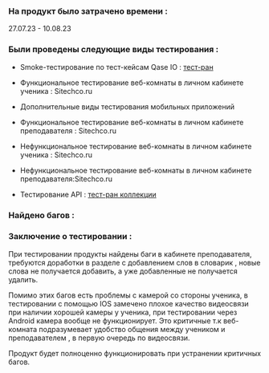 ### На продукт было затрачено времени : 
27.07.23 - 10.08.23

 ### Были проведены следующие виды тестирования : 


* Smoke-тестирование по тест-кейсам Qase IO : [тест-ран](https://drive.google.com/file/d/1LHjodd-XZjGoaForLBNnMU2JxZ_aS_Ku/view?usp=sharing)

* Функциональное тестирование веб-комнаты в личном кабинете ученика : Sitechco.ru 

* Дополнительные виды тестирования мобильных приложений

* Функциональное тестирование веб-комнаты в личном кабинете преподавателя :  Sitechco.ru 

* Нефункциональное тестирование веб-комнаты в личном кабинете ученика : Sitechco.ru 

* Нефункциональное тестирование веб-комнаты в личном кабинете преподавателя:Sitechco.ru 

* Тестирование API : [тест-ран коллекции](https://drive.google.com/file/d/1hgCcZssUKqoCLpiC0IBp3xrnazta6S8D/view?usp=sharing)

### Найдено багов : 
### Заключение о тестировании : 
При тестировании продукты найдены баги в кабинете преподавателя, требуются доработки в разделе с добавлением слов в словарик , новые слова не получается добавить, а уже добавленные не получается удалить. 

Помимо этих багов есть проблемы с камерой со стороны ученика, в тестировании с помощью IOS замечено плохое качество видеосвязи при наличии хорошей камеры у ученика, при тестировании через Android камера вообще не функционирует. Это критичные т.к веб-комната подразумевает удобство общения между учеником и преподавателем , в первую очередь по видеосвязи.

Продукт будет полноценно функционировать при устранении критичных багов. 
